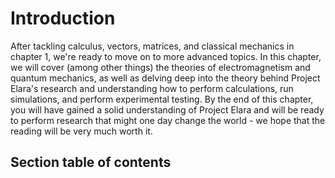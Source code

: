 # Introduction

After tackling calculus, vectors, matrices, and classical mechanics in chapter 1, we're ready to move on to more advanced topics. In this chapter, we will cover (among other things) the theories of electromagnetism and quantum mechanics, as well as delving deep into the theory behind Project Elara's research and understanding how to perform calculations, run simulations, and perform experimental testing. By the end of this chapter, you will have gained a solid understanding of Project Elara and will be ready to perform research that might one day change the world - we hope that the reading will be very much worth it.

## Section table of contents

```{tableofcontents}
```